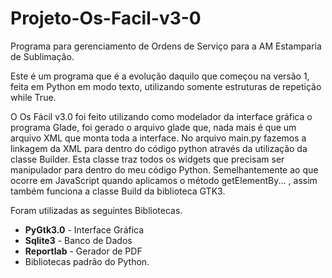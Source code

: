# Projeto-Os-Facil-v3-0

Programa para gerenciamento de Ordens de Serviço para a AM Estamparia de Sublimação.

Este é um programa que é a evolução daquilo que começou na versão 1, feita em Python em modo texto, utilizando somente estruturas 
de repetição while True.

O Os Fácil v3.0 foi feito utilizando como modelador da interface gráfica o programa Glade, foi gerado o arquivo glade que, 
nada mais é que um arquivo XML que monta toda a interface. No arquivo main.py fazemos a linkagem da XML para dentro do código
python através da utilização da classe Builder. Esta classe traz todos os widgets que precisam ser manipulador para dentro
do meu código Python. Semelhantemente ao que ocorre em JavaScript quando aplicamos o método getElementBy... , assim também
funciona a classe Build da biblioteca GTK3.

Foram utilizadas as seguintes Bibliotecas.

- **PyGtk3.0** - Interface Gráfica
- **Sqlite3** - Banco de Dados
- **Reportlab** - Gerador de PDF
- Bibliotecas padrão do Python.

